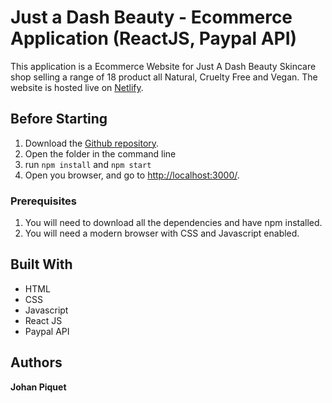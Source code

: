 # Just a Dash Beauty - Ecommerce Application (ReactJS, Paypal API)
This application is a Ecommerce Website for Just A Dash Beauty Skincare shop selling a range of 18 product all Natural, Cruelty Free and Vegan.
The website is hosted live on [Netlify](#).

## Before Starting
1. Download the [Github repository](https://github.com/JohPik/justADashBeauty/archive/master.zip).
2. Open the folder in the command line
3. run `npm install` and `npm start`
4. Open you browser, and go to [http://localhost:3000/](http://localhost:3000/).

### Prerequisites
1. You will need to download all the dependencies and have npm installed.
2. You will need a modern browser with CSS and Javascript enabled.

## Built With
* HTML
* CSS
* Javascript
* React JS
* Paypal API

## Authors
**Johan Piquet**
